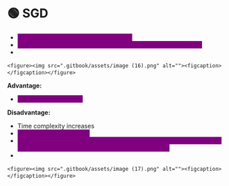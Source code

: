 # 🟢 SGD

* <mark style="color:purple;background-color:purple;">**We pass single record in each iteration**</mark>
* <mark style="color:purple;background-color:purple;">**We calculate loss function, and then do backward propagation**</mark>
*

    <figure><img src=".gitbook/assets/image (16).png" alt=""><figcaption></figcaption></figure>

**Advantage:**

* <mark style="color:purple;background-color:purple;">**Solves resource issue**</mark>

**Disadvantage:**

* Time complexity increases
* <mark style="color:purple;background-color:purple;">**Convergence takes time**</mark>
* <mark style="color:purple;background-color:purple;">**Noise gets introduced ⇒  Since we are updating the weights based on a single record so it wont be a smooth convergence**</mark>
*

    <figure><img src=".gitbook/assets/image (17).png" alt=""><figcaption></figcaption></figure>
